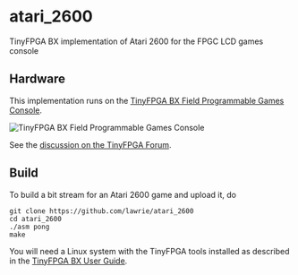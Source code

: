 # atari_2600
TinyFPGA BX implementation of Atari 2600 for the FPGC LCD games console

## Hardware

This implementation runs on the [TinyFPGA BX Field Programmable Games Console](https://github.com/Fabien-Chouteau/field-programmable-game-console).

![TinyFPGA BX Field Programmable Games Console](https://discourse.tinyfpga.com/uploads/default/optimized/1X/f4435f46beb1bc25ac96b8b072648f0aa48cb1bf_1_690x388.jpeg "TinyFPGA BX Field Programmable Games Console")

See the [discussion on the TinyFPGA Forum](https://discourse.tinyfpga.com/t/bx-portable-game-console-project-collaboration).

## Build

To build a bit stream for an Atari 2600 game and upload it, do

```
git clone https://github.com/lawrie/atari_2600
cd atari_2600
./asm pong
make
```

You will need a Linux system with the TinyFPGA tools installed as described in the [TinyFPGA BX User Guide](https://tinyfpga.com/bx/guide.html).

